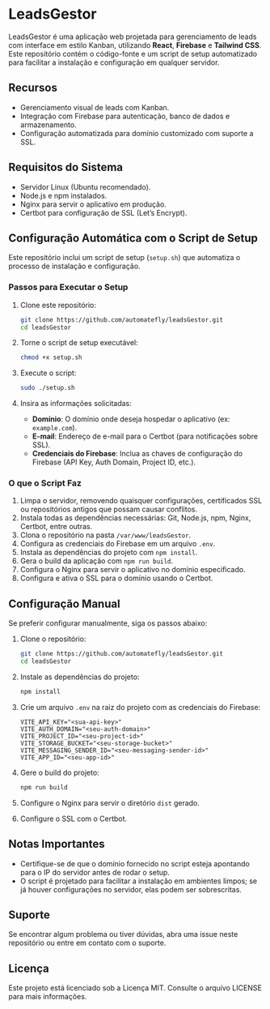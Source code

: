 # LeadsGestor

LeadsGestor é uma aplicação web projetada para gerenciamento de leads com interface em estilo Kanban, utilizando **React**, **Firebase** e **Tailwind CSS**. Este repositório contém o código-fonte e um script de setup automatizado para facilitar a instalação e configuração em qualquer servidor.

## Recursos

- Gerenciamento visual de leads com Kanban.
- Integração com Firebase para autenticação, banco de dados e armazenamento.
- Configuração automatizada para domínio customizado com suporte a SSL.

## Requisitos do Sistema

- Servidor Linux (Ubuntu recomendado).
- Node.js e npm instalados.
- Nginx para servir o aplicativo em produção.
- Certbot para configuração de SSL (Let’s Encrypt).

## Configuração Automática com o Script de Setup

Este repositório inclui um script de setup (`setup.sh`) que automatiza o processo de instalação e configuração.

### Passos para Executar o Setup

1. Clone este repositório:
   ```bash
   git clone https://github.com/automatefly/leadsGestor.git
   cd leadsGestor
   ```

2. Torne o script de setup executável:
   ```bash
   chmod +x setup.sh
   ```

3. Execute o script:
   ```bash
   sudo ./setup.sh
   ```

4. Insira as informações solicitadas:
   - **Domínio**: O domínio onde deseja hospedar o aplicativo (ex: `example.com`).
   - **E-mail**: Endereço de e-mail para o Certbot (para notificações sobre SSL).
   - **Credenciais do Firebase**: Inclua as chaves de configuração do Firebase (API Key, Auth Domain, Project ID, etc.).

### O que o Script Faz

1. Limpa o servidor, removendo quaisquer configurações, certificados SSL ou repositórios antigos que possam causar conflitos.
2. Instala todas as dependências necessárias: Git, Node.js, npm, Nginx, Certbot, entre outras.
3. Clona o repositório na pasta `/var/www/leadsGestor`.
4. Configura as credenciais do Firebase em um arquivo `.env`.
5. Instala as dependências do projeto com `npm install`.
6. Gera o build da aplicação com `npm run build`.
7. Configura o Nginx para servir o aplicativo no domínio especificado.
8. Configura e ativa o SSL para o domínio usando o Certbot.

## Configuração Manual

Se preferir configurar manualmente, siga os passos abaixo:

1. Clone o repositório:
   ```bash
   git clone https://github.com/automatefly/leadsGestor.git
   cd leadsGestor
   ```

2. Instale as dependências do projeto:
   ```bash
   npm install
   ```

3. Crie um arquivo `.env` na raiz do projeto com as credenciais do Firebase:
   ```env
   VITE_API_KEY="<sua-api-key>"
   VITE_AUTH_DOMAIN="<seu-auth-domain>"
   VITE_PROJECT_ID="<seu-project-id>"
   VITE_STORAGE_BUCKET="<seu-storage-bucket>"
   VITE_MESSAGING_SENDER_ID="<seu-messaging-sender-id>"
   VITE_APP_ID="<seu-app-id>"
   ```

4. Gere o build do projeto:
   ```bash
   npm run build
   ```

5. Configure o Nginx para servir o diretório `dist` gerado.

6. Configure o SSL com o Certbot.

## Notas Importantes

- Certifique-se de que o domínio fornecido no script esteja apontando para o IP do servidor antes de rodar o setup.
- O script é projetado para facilitar a instalação em ambientes limpos; se já houver configurações no servidor, elas podem ser sobrescritas.

## Suporte

Se encontrar algum problema ou tiver dúvidas, abra uma issue neste repositório ou entre em contato com o suporte.

## Licença

Este projeto está licenciado sob a Licença MIT. Consulte o arquivo LICENSE para mais informações.

